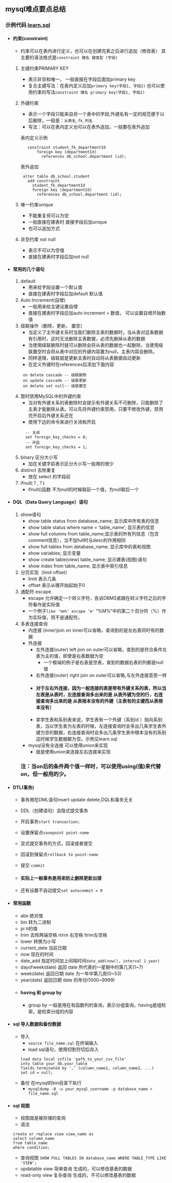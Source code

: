 ## mysql难点要点总结
### 示例代码 [learn.sql](https://github.com/ActStrady/review-mysql/blob/master/src/main/sql/learn.sql)
- #### 约束(constraint)
    - 约束可以在表内进行定义，也可以在创建完表之后进行追加（修改表）
    其主要的语法格式是`constraint 键名 键类型 (字段)`
    1. 主键约束PRIMARY KEY
        - 表示非空和唯一， 一般直接在字段后面加primary key
        - 复合主键写法：在表内定义后加`primary key(字段1, 字段2)`
        也可以使用约束的写法`constraint 键名 primary key(字段1, 字段2)`
    2. 外键约束
        - 表示一个字段只能来自另一个表中的字段,外键名有一定的规范便于以后删除，一般是：`从表名_fk_列名`
        - 写法：可以在表内定义也可以在表外追加，一般要在表外追加
        
        表内定义示例
        ```
           constraint student_fk_departmentId
               foreign key (departmentId)
                 references db_school.department (id);
        ```
        表外追加
        ```mysql
         alter table db_school.student
           add constraint
             student_fk_departmentId
             foreign key (departmentId)
               references db_school.department (id);
        ```
    3. 唯一约束unique
        - 不能重复但可以为空
        - 一般直接在建表时 直接字段后加unique
        - 也可以追加方式
    4. 非空约束 not null
        - 表示不可以为空值
        - 直接在建表时字段后加not null
- #### 常用的几个语句
    1. default 
       - 用来给字段设置一个默认值
       - 直接在建表时字段后加default 默认值
    2. Auto Increment(自增)
        - 一般用来给主键设置自增
        - 直接在建表时字段后加auto increment = 数值， 可以设置自增开始数值
    3. 级联操作（删除，更新， 置空）
        - 当定义了主外键关系时当我们删除主表的数据时，当从表对这条数据有引用时，这时无法删除主表数据，必须先删掉从表的数据
        - 当使用级联删除时就可以删除会将从表的数据也一起删除，当使用级联置空时会将从表中对应的外键内容置为null，主表内容会删除。
        - 同样道理，级联就是更新主表时自动将从表数据自动更新
        - 在定义外键时在references后添加下面内容
       ```
        on delete cascade -- 级联删除
        on update cascade -- 级联更新
        on delete set null-- 级联置空
       ```
    4. 暂时禁用MySQL中的外键约束
       - 当对有外键关系的表删除时会提示有外键关系不可删除，只能删除了主表才能删除从表。可以先将外键约束禁用，只要不修改外键，禁用完开启后外键关系还在
       - 使用下边的命令来进行关闭和开启
       ```mysql
         -- 关闭
         set foreign_key_checks = 0;
         -- 开启
         set foreign_key_checks = 1;
       ```
    5. binary 区分大小写
        - 加在关键字前表示区分大小写一般用的很少
    6. distinct 去除重复
        - 放在 select 的字段前
    7. ifnull(？,？)
        - ifnull()函数 不为null的时候取前一个值，为null取后一个
- #### DQL（Data Query Language）语句
     1. show语句
        - show table status from database_name; 显示库中所有表的信息
        - show table status where name = ‘table_name’; 显示表的信息
        - show full columns from table_name;显示表的所有列信息（包含comment信息），当不加full时与desc的作用相同
        - show full tables from database_name; 显示库中的表和视图
        - show variables; 显示变量
        - show create table(view) table_name; 显示建表(视图)语句
        - show index from table_name; 显示表中索引信息
     2. 分页实现（limit offset）
        - limit 表示几条
        - offset 表示从哪开始起始于0
     3. 通配符 escape
        - escape 允许确定一个转义字符，告诉DBMS紧跟在转义字符之后的字符看作是实际值
        - 一个例子`like '%m%' escape ‘m'` “%M%”中的第二个百分符（%）作为实际值，而不是通配符。
     4. 多表连接查询
        - 内连接 (inner)join on inner可以省略，查询到的是左右表同时有的数据
        - 外连接
            - 左外连接(outer) left join on outer可以省略，查到的是符合条件左表为主的值，即使是右表数据为空
                - 一个极端的例子是右表是空表，查到的数据右表的列都是null值
            - 右外连接(outer) right join on outer可以省略,与左外连接意思一样
            - #### 对于左右外连接，因为一般连接的表是带有外键关系的表，所以当左表是从表时，左连接查询多出来的是 从表外键为空的行，右连接查询多出来的是 从表根本没有的外键（主表有的主键而从表根本没有）
            - 拿学生表和系别表来说，学生表有一个外键（系别id
        ）指向系别表，当以学生表为左表的时候，左连接查询时会多出几条学生表外键为空的数据，右连接查询时会多出几条学生表中根本没有的系别这时候学生数据都为空。示例见learn.sql
        - mysql没有全连接 可以使用union来实现
            - 就是使用union来连接左右连接来实现
        ### 注：当on后的条件两个值一样时，可以使用using(值)来代替on，但一般用的少。
        
- #### DTL(事务)
    - 事务用在DML语句insert update delete,DQL和事务无关
    - DDL（创建语句）会隐式提交事务
    - 开启事务`start transaction;`
    - 设置保留点`savepoint point-name`
    - 显式提交事务的方式，回滚或者提交
    - 回滚到保留点`rollback to point-name`
    - 提交 `commit`
    
    - #### 实际上一般事务是用来防止删除更新出错
    - 还有设置不自动提交`set autocommit = 0`
- #### 常用函数
    - abs 绝对值
    - bin 转为二进制
    - pi π的值
    - trim 去除两端空格 rtrim 右空格 ltrim左空格
    - lower 转换为小写
    - current_date 当前日期
    - now 现在的时间
    - date_add 指定时间加上间隔时间`date_add(now(), interval 1 year)`
    - dayofweek(date) 返回 date 所代表的一星期中的第几天(1~7)
    - week(date) 返回日期 date 为一年中第几周(0~53)
    - year(date) 返回日期 date 的年份(1000~9999)
    - #### having 和 group by
        - group by 一般是用在有函数列的查询，表示分组查询，having是组检索，是检索分组的内容
- #### sql 导入数据和备份数据
    - 导入
        - `source file_name.sql` 在终端输入
        - load    sql语句，使用切割符切后存入
        ```
        load data local infile 'path_to_your_csv_file'
        into table your_db.your_table
        fields terminated by ',' (column_name1, column_name2, ...)
        set id = null;
        ```
    - 备份 在mysql的bin目录下执行
        - `mysqldump -B -u your_mysql_username -p database_name > file_name.sql`
- #### sql 视图
    - 视图就是被存储的查询
    - 语法
    ```
    create or replace view view_name as
    select column_name
    from table_name
    where condition;
    ```
    - 查询视图
      `SHOW FULL TABLES IN database_name WHERE TABLE_TYPE LIKE 'VIEW';`
    - updatable view 简单查询 生成的，可以修改基表的数据
    - read-only view 复杂查询 生成的，不可以修改基表的数据
    
    
